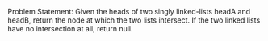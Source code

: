 Problem Statement: Given the heads of two singly linked-lists headA and headB, return the node at which the two lists intersect. If the two linked lists have no intersection at all, return null.